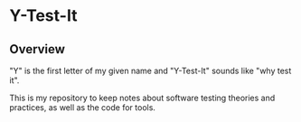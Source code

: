 # Y-Test-It

## Overview

"Y" is the first letter of my given name and "Y-Test-It" sounds like "why test it".

This is my repository to keep notes about software testing theories and practices, as well as the code for tools.
